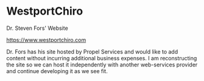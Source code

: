 # WestportChiro
Dr. Steven Fors' Website

https://www.westportchiro.com

Dr. Fors has his site hosted by Propel Services and would like to add content without incurring additional business expenses.
I am reconstructing the site so we can host it independently with another web-services provider and continue developing it as we see fit.
